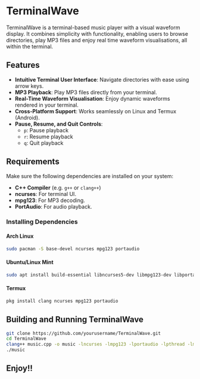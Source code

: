 # TerminalWave

TerminalWave is a terminal-based music player with a visual waveform display. It combines simplicity with functionality, enabling users to browse directories, play MP3 files and enjoy real time waveform visualisations, all within the terminal.

## Features

- **Intuitive Terminal User Interface**: Navigate directories with ease using arrow keys.
- **MP3 Playback**: Play MP3 files directly from your terminal.
- **Real-Time Waveform Visualisation**: Enjoy dynamic waveforms rendered in your terminal.
- **Cross-Platform Support**: Works seamlessly on Linux and Termux (Android).
- **Pause, Resume, and Quit Controls**:
  - `p`: Pause playback
  - `r`: Resume playback
  - `q`: Quit playback

## Requirements

Make sure the following dependencies are installed on your system:

- **C++ Compiler** (e.g. `g++` or `clang++`)
- **ncurses**: For terminal UI.
- **mpg123**: For MP3 decoding.
- **PortAudio**: For audio playback.

### Installing Dependencies

#### Arch Linux
```bash
sudo pacman -S base-devel ncurses mpg123 portaudio
```

#### Ubuntu/Linux Mint
```bash
sudo apt install build-essential libncurses5-dev libmpg123-dev libportaudio2
```

#### Termux
```bash
pkg install clang ncurses mpg123 portaudio
```

## Building and Running TerminalWave
```bash
git clone https://github.com/yourusername/TerminalWave.git
cd TerminalWave
clang++ music.cpp -o music -lncurses -lmpg123 -lportaudio -lpthread -lm -lfftw3
./music
```

## Enjoy!!
